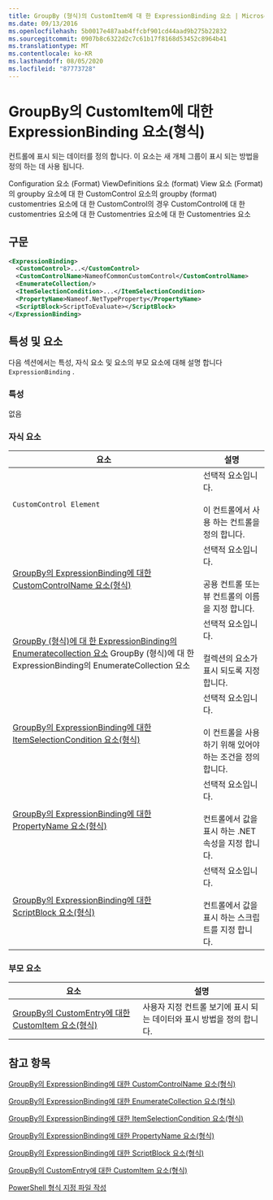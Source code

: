 ```yaml
---
title: GroupBy (형식)의 CustomItem에 대 한 ExpressionBinding 요소 | Microsoft Docs
ms.date: 09/13/2016
ms.openlocfilehash: 5b0017e487aab4ffcbf901cd44aad9b275b22832
ms.sourcegitcommit: 0907b8c6322d2c7c61b17f8168d53452c8964b41
ms.translationtype: MT
ms.contentlocale: ko-KR
ms.lasthandoff: 08/05/2020
ms.locfileid: "87773728"
---
```

# <a name="expressionbinding-element-for-customitem-for-groupby-format"></a>GroupBy의 CustomItem에 대한 ExpressionBinding 요소(형식)

컨트롤에 표시 되는 데이터를 정의 합니다. 이 요소는 새 개체 그룹이 표시 되는 방법을 정의 하는 데 사용 됩니다.

Configuration 요소 (Format) ViewDefinitions 요소 (format) View 요소 (Format)의 groupby 요소에 대 한 CustomControl 요소의 groupby (format) customentries 요소에 대 한 CustomControl의 경우 CustomControl에 대 한 customentries 요소에 대 한 Customentries 요소에 대 한 Customentries 요소

## <a name="syntax"></a>구문

```xml
<ExpressionBinding>
  <CustomControl>...</CustomControl>
  <CustomControlName>NameofCommonCustomControl</CustomControlName>
  <EnumerateCollection/>
  <ItemSelectionCondition>...</ItemSelectionCondition>
  <PropertyName>Nameof.NetTypeProperty</PropertyName>
  <ScriptBlock>ScriptToEvaluate></ScriptBlock>
</ExpressionBinding>
```

## <a name="attributes-and-elements"></a>특성 및 요소

다음 섹션에서는 특성, 자식 요소 및 요소의 부모 요소에 대해 설명 합니다 `ExpressionBinding` .

### <a name="attributes"></a>특성

없음

### <a name="child-elements"></a>자식 요소

|요소|설명|
|-------------|-----------------|
|`CustomControl Element`|선택적 요소입니다.<br /><br /> 이 컨트롤에서 사용 하는 컨트롤을 정의 합니다.|
|[GroupBy의 ExpressionBinding에 대한 CustomControlName 요소(형식)](./customcontrolname-element-for-expressionbinding-for-groupby-format.md)|선택적 요소입니다.<br /><br /> 공용 컨트롤 또는 뷰 컨트롤의 이름을 지정 합니다.|
|[GroupBy (형식)에 대 한 ExpressionBinding의 Enumeratecollection 요소](./enumeratecollection-element-for-expressionbinding-for-groupby-format.md) GroupBy (형식)에 대 한 ExpressionBinding의 EnumerateCollection 요소|선택적 요소입니다.<br /><br /> 컬렉션의 요소가 표시 되도록 지정 합니다.|
|[GroupBy의 ExpressionBinding에 대한 ItemSelectionCondition 요소(형식)](./itemselectioncondition-element-for-expressionbinding-for-groupby-format.md)|선택적 요소입니다.<br /><br /> 이 컨트롤을 사용 하기 위해 있어야 하는 조건을 정의 합니다.|
|[GroupBy의 ExpressionBinding에 대한 PropertyName 요소(형식)](./propertyname-element-for-expressionbinding-for-groupby-format.md)|선택적 요소입니다.<br /><br /> 컨트롤에서 값을 표시 하는 .NET 속성을 지정 합니다.|
|[GroupBy의 ExpressionBinding에 대한 ScriptBlock 요소(형식)](./scriptblock-element-for-expressionbinding-for-groupby-format.md)|선택적 요소입니다.<br /><br /> 컨트롤에서 값을 표시 하는 스크립트를 지정 합니다.|

### <a name="parent-elements"></a>부모 요소

|요소|설명|
|-------------|-----------------|
|[GroupBy의 CustomEntry에 대한 CustomItem 요소(형식)](./customitem-element-for-customentry-for-groupby-format.md)|사용자 지정 컨트롤 보기에 표시 되는 데이터와 표시 방법을 정의 합니다.|

## <a name="see-also"></a>참고 항목

[GroupBy의 ExpressionBinding에 대한 CustomControlName 요소(형식)](./customcontrolname-element-for-expressionbinding-for-groupby-format.md)

[GroupBy의 ExpressionBinding에 대한 EnumerateCollection 요소(형식)](./enumeratecollection-element-for-expressionbinding-for-groupby-format.md)

[GroupBy의 ExpressionBinding에 대한 ItemSelectionCondition 요소(형식)](./itemselectioncondition-element-for-expressionbinding-for-groupby-format.md)

[GroupBy의 ExpressionBinding에 대한 PropertyName 요소(형식)](./propertyname-element-for-expressionbinding-for-groupby-format.md)

[GroupBy의 ExpressionBinding에 대한 ScriptBlock 요소(형식)](./scriptblock-element-for-expressionbinding-for-groupby-format.md)

[GroupBy의 CustomEntry에 대한 CustomItem 요소(형식)](./customitem-element-for-customentry-for-groupby-format.md)

[PowerShell 형식 지정 파일 작성](./writing-a-powershell-formatting-file.md)
